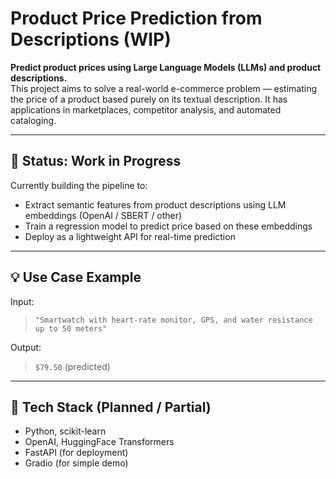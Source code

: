 
# Product Price Prediction from Descriptions (WIP)

**Predict product prices using Large Language Models (LLMs) and product descriptions.**  
This project aims to solve a real-world e-commerce problem — estimating the price of a product based purely on its textual description. It has applications in marketplaces, competitor analysis, and automated cataloging.

---

## 🚧 Status: Work in Progress

Currently building the pipeline to:
- Extract semantic features from product descriptions using LLM embeddings (OpenAI / SBERT / other)
- Train a regression model to predict price based on these embeddings
- Deploy as a lightweight API for real-time prediction

---

## 💡 Use Case Example

Input:
> `"Smartwatch with heart-rate monitor, GPS, and water resistance up to 50 meters"`

Output:
> `$79.50` (predicted)

---

## 🔧 Tech Stack (Planned / Partial)
- Python, scikit-learn
- OpenAI, HuggingFace Transformers
- FastAPI (for deployment)
- Gradio (for simple demo)


